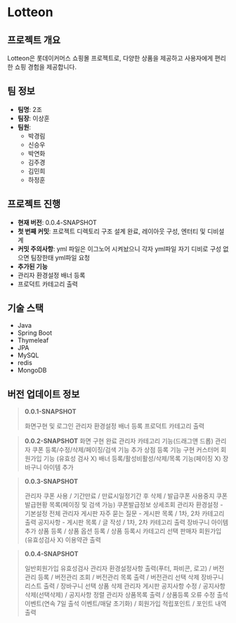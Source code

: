 # Lotteon

## 프로젝트 개요
Lotteon은 롯데이커머스 쇼핑몰 프로젝트로, 다양한 상품을 제공하고 사용자에게 편리한 쇼핑 경험을 제공합니다.

## 팀 정보
- **팀명**: 2조
- **팀장**: 이상훈
- **팀원**:
  - 박경림
  - 신승우
  - 박연화
  - 김주경
  - 김민희
  - 하정훈


## 프로젝트 진행
- **현재 버전**: 0.0.4-SNAPSHOT
- **첫 번째 커밋**: 프로젝트 디렉토리 구조 설계 완료, 레이아웃 구성, 엔터티 및 디비설계
- **커밋 주의사항**: yml 파일은 이그노어 시켜놨으니 각자 yml파일 자기 디비로 구성 없으면 팀장한태 yml파일 요청
- **추가된 기능**
- 관리자 환경설정 배너 등록
- 프로덕트 카테고리 출력

 
## 기술 스택
- Java
- Spring Boot
- Thymeleaf
- JPA
- MySQL
- redis
- MongoDB



## 버전 업데이트 정보
>**0.0.1-SNAPSHOT**
>
>화면구현 및 로그인
>관리자 환경설정 배너 등록
>프로덕트 카테고리 출력


>**0.0.2-SNAPSHOT**
>화면 구현 완료
>관리자 카테고리 기능(드래그앤 드롭)
>관리자 쿠폰 등록/수정/삭제/페이징/검색 기능 추가
>상점 등록 기능 구현
>커스터머 회원가입 기능 (유효성 검사 X)
>배너 등록/활성비활성/삭제/목록 기능(페이징 X)
>장바구니 아이템 추가


>**0.0.3-SNAPSHOT**
>
>관리자 쿠폰 사용 / 기간만료 / 만료시일정기간 후 삭제 / 발급쿠폰 사용중지
>쿠폰발급현황 목록(페이징 및 검색 가능)
>쿠폰발급정보 상세조회
>관리자 환경설정 - 기본설정 전체
>관리자 게시판
>자주 묻는 질문 - 게시판 목록 / 1차, 2차 카테고리 출력
>공지사항 - 게시판 목록 / 글 작성 / 1차, 2차 카테고리 출력 
>장바구니 아이템 추가
>상품 등록 / 상품 옵션 등록 / 상품 등록시 카테고리 선택
>판매자 회원가입(유효성검사 X)
>이용약관 출력


>**0.0.4-SNAPSHOT**
>
>일반회원가입 유효성검사
>관리자 환경설정사항 출력(푸터, 파비콘, 로고) / 버전관리 등록 / 버전관리 조회 / 버전관리 목록 출력 / 버전관리 선택 삭제
>장바구니 리스트 출력 / 장바구니 선택 상품 삭제
>관리자 게시판
>공지사항 수정 / 공지사항 삭제(선택삭제) / 공지사항 정렬
>관리자 상품목록 출력 / 상품등록 오류 수정
>출석이벤트(연속 7일 출석 이벤트/매달 초기화) / 회원가입 적립포인트 / 포인트 내역 출력
